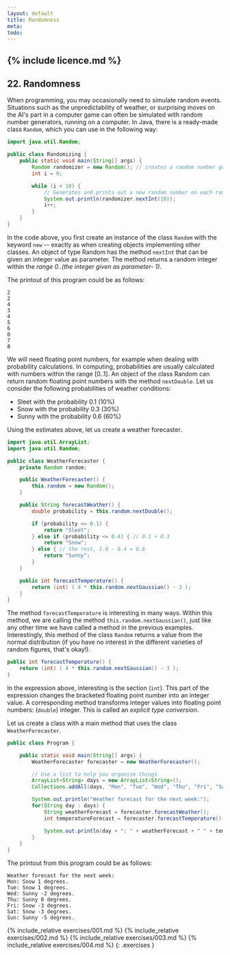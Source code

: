 ```yaml
---
layout: default
title: Randomness
meta: 
todo: 
---
```

{% include licence.md %}
---
## 22. Randomness

When programming, you may occasionally need to simulate random events. Situations such as the unpredictability of weather, or surprising moves on the AI's part in a computer game can often be simulated with random number generators, running on a computer. In Java, there is a ready-made class `Random`, which you can use in the following way:

```java
import java.util.Random;

public class Randomizing {
    public static void main(String[] args) {
        Random randomizer = new Random(); // creates a random number generator
        int i = 0;

        while (i < 10) {
            // Generates and prints out a new random number on each round of the loop
            System.out.println(randomizer.nextInt(10));
            i++;
        }
    }
}
```

In the code above, you first create an instance of the class `Random` with the keyword `new` -- exactly as when creating objects implementing other classes. An object of type Random has the method `nextInt` that can be given an integer value as parameter. The method returns a random integer within the *range 0..(the integer given as parameter- 1)*.

The printout of this program could be as follows:

```output
2
2
4
3
4
5
6
0
7
8
```

We will need floating point numbers, for example when dealing with probability calculations. In computing, probabilities are usually calculated with numbers within the range [0..1]. An object of the class Random can return random floating point numbers with the method `nextDouble`. Let us consider the following probabilities of weather conditions:

* Sleet with the probability 0.1 (10%)
* Snow with the probability 0.3 (30%)
* Sunny with the probability 0.6 (60%)

Using the estimates above, let us create a weather forecaster.

```java
import java.util.ArrayList;
import java.util.Random;

public class WeatherForecaster {
    private Random random;

    public WeatherForecaster() {
        this.random = new Random();
    }

    public String forecastWeather() {
        double probability = this.random.nextDouble();

        if (probability <= 0.1) {
            return "Sleet";
        } else if (probability <= 0.4) { // 0.1 + 0.3
            return "Snow";
        } else { // the rest, 1.0 - 0.4 = 0.6
            return "Sunny";
        }
    }

    public int forecastTemperature() {
        return (int) ( 4 * this.random.nextGaussian() - 3 );
    }
}
```

The method `forecastTemperature` is interesting in many ways. Within this method, we are calling the method `this.random.nextGaussian()`, just like any other time we have called a method in the previous examples. Interestingly, this method of the class `Random` returns a value from the normal distribution (if you have no interest in the different varieties of random figures, that's okay!).

```java
public int forecastTemperature() {
    return (int) ( 4 * this.random.nextGaussian() - 3 );
}
```

In the expression above, interesting is the section (`int`). This part of the expression changes the bracketed floating point number into an integer value. A corresponding method transforms integer values into floating point numbers: (`double`) integer. This is called an *explicit type conversion*.

Let us create a class with a main method that uses the class `WeatherForecaster`.

```java
public class Program {

    public static void main(String[] args) {
        WeatherForecaster forecaster = new WeatherForecaster();

        // Use a list to help you organise things
        ArrayList<String> days = new ArrayList<String>();
        Collections.addAll(days, "Mon", "Tue", "Wed", "Thu", "Fri", "Sat", "Sun");

        System.out.println("Weather forecast for the next week:");
        for(String day : days) {
            String weatherForecast = forecaster.forecastWeather();
            int temperatureForecast = forecaster.forecastTemperature();

            System.out.println(day + ": " + weatherForecast + " " + temperatureForecast + " degrees.");
        }
    }
}
```

The printout from this program could be as follows:

```output
Weather forecast for the next week:
Mon: Snow 1 degrees.
Tue: Snow 1 degrees.
Wed: Sunny -2 degrees.
Thu: Sunny 0 degrees.
Fri: Snow -3 degrees.
Sat: Snow -3 degrees.
Sun: Sunny -5 degrees.
```

{% include_relative exercises/001.md %}
{% include_relative exercises/002.md %}
{% include_relative exercises/003.md %}
{% include_relative exercises/004.md %}
{: .exercises }